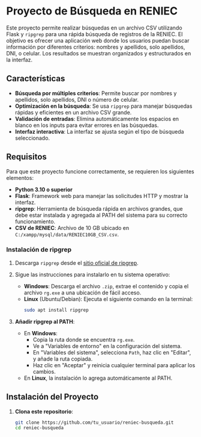 # Proyecto de Búsqueda en RENIEC

Este proyecto permite realizar búsquedas en un archivo CSV utilizando Flask y `ripgrep` para una rápida búsqueda de registros de la RENIEC. El objetivo es ofrecer una aplicación web donde los usuarios puedan buscar información por diferentes criterios: nombres y apellidos, solo apellidos, DNI, o celular. Los resultados se muestran organizados y estructurados en la interfaz.

## Características

- **Búsqueda por múltiples criterios**: Permite buscar por nombres y apellidos, solo apellidos, DNI o número de celular.
- **Optimización en la búsqueda**: Se usa `ripgrep` para manejar búsquedas rápidas y eficientes en un archivo CSV grande.
- **Validación de entradas**: Elimina automáticamente los espacios en blanco en los inputs para evitar errores en las búsquedas.
- **Interfaz interactiva**: La interfaz se ajusta según el tipo de búsqueda seleccionado.

## Requisitos

Para que este proyecto funcione correctamente, se requieren los siguientes elementos:

- **Python 3.10 o superior**
- **Flask**: Framework web para manejar las solicitudes HTTP y mostrar la interfaz.
- **ripgrep**: Herramienta de búsqueda rápida en archivos grandes, que debe estar instalada y agregada al PATH del sistema para su correcto funcionamiento.
- **CSV de RENIEC**: Archivo de 10 GB ubicado en `C:/xampp/mysql/data/RENIEC10GB_CSV.csv`.

### Instalación de ripgrep

1. Descarga `ripgrep` desde el [sitio oficial de ripgrep](https://github.com/BurntSushi/ripgrep/releases).
2. Sigue las instrucciones para instalarlo en tu sistema operativo:
   - **Windows**: Descarga el archivo `.zip`, extrae el contenido y copia el archivo `rg.exe` a una ubicación de fácil acceso.
   - **Linux** (Ubuntu/Debian): Ejecuta el siguiente comando en la terminal:
     ```bash
     sudo apt install ripgrep
     ```

3. **Añadir ripgrep al PATH**:
   - En **Windows**:
     - Copia la ruta donde se encuentra `rg.exe`.
     - Ve a "Variables de entorno" en la configuración del sistema.
     - En "Variables del sistema", selecciona `Path`, haz clic en "Editar", y añade la ruta copiada.
     - Haz clic en "Aceptar" y reinicia cualquier terminal para aplicar los cambios.
   - En **Linux**, la instalación lo agrega automáticamente al PATH.

## Instalación del Proyecto

1. **Clona este repositorio**:
   ```bash
   git clone https://github.com/tu_usuario/reniec-busqueda.git
   cd reniec-busqueda
